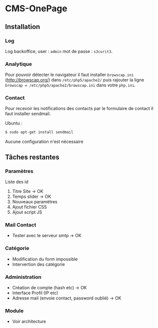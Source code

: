 # CMS-OnePage

## Installation

### Log

Log backoffice, user : ```admin``` mot de passe : ```s3curit3```.

### Analytique

Pour pouvoir détecter le navigateur il faut installer ```browscap.ini ``` (http://browscap.org/) dans ```/etc/php5/apache2/``` puis rajouter la ligne ```browscap = /etc/php5/apache2/browscap.ini``` dans votre  ```php.ini```.

### Contact

Pour recevoir les notifications des contacts par le formulaire de contact il faut installer sendmail.

Ubuntu :
```sh
$ sudo apt-get install sendmail
```
Aucune configuration n'est nécessaire


## Tâches restantes

<h3>Paramètres</h3>
<p>Liste des id</p>
<ol>
  <li>Titre Site -> OK</li>
  <li>Temps slider -> OK</li>
  <li>Nouveaux paramètres</li>
  <li>Ajout fichier CSS</li>
  <li>Ajout script JS</li>
</ol>

<h3>Mail Contact</h3>
<ul>
  <li>Tester avec le serveur smtp -> OK</li>
</ul>

<h3>Catégorie</h3>
<ul>
  <li>Modification du form impossible</li>
  <li>Intervertion des catégorie</li>
</ul>

<h3>Administration</h3>
<ul>
  <li>Création de compte (hash etc) -> OK</li>
  <li>Interface Profil (IP etc)</li>
  <li>Adresse mail (envoie contact, password oublié) -> OK</li>
  <liReset du mot de passe</li>
</ul>
<h3>Module</h3>
<ul>
  <li>Voir architecture</li>
</ul>
